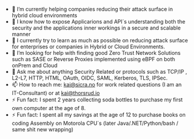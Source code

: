 
- 🔭 I’m currently helping companies reducing their attack surface in hybrid cloud environments
- 🔭 I know how to expose Applicarions and API´s understanding both the security and the applications inner workings in a secure and scalable manner
- 🌱 I currently try to learn as much as possible on reducing attack surface for enterprises or companies in Hybrid or Cloud Environments.
- 🤔 I’m looking for help with finding good Zero Trust Network Solutions such as SASE or Reverse Proxies implemented using eBPF on both onPrem and Cloud
- 💬 Ask me about anything Security Related or protocols such as TCP/IP , L2-L7, HTTP, HTML, OAuth, OIDC, SAML, Kerberos, TLS, IPSec.
- 📫 How to reach me: kai@sicra.no for work related questions (I am an IT-Consultant) or at kai@thorsrud.io
- ⚡ Fun fact: I spent 2 years collecting soda bottles to purchase my first own computer at the age of 8.
- ⚡ Fun fact: I spent all my savings at the age of 12 to purchase books on coding Assembly on Motorola CPU´s (later Java/.NET/Python/bash / same shit new wrapping)


